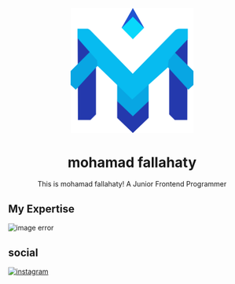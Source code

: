 <div align="center">
  <img src="./logo.png" alt="logo error" width="250px">
  <h1>mohamad fallahaty</h1>
</div>
<p align="center">This is mohamad fallahaty! A Junior Frontend Programmer
</p>
<h2>My Expertise</h2>
<img src="https://skillicons.dev/icons?i=wordpress,html,css" alt="image error">
<h2>social</h2>
<a href="https://instagram.com" rel="nofollow"><img src="https://skillicons.dev/icons?i=instagram" alt="instagram"></a>
